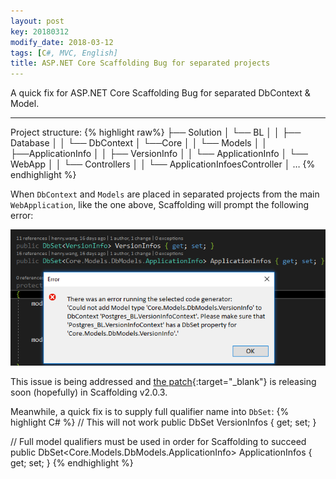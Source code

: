 ```yaml
---
layout: post
key: 20180312
modify_date: 2018-03-12
tags: [C#, MVC, English]
title: ASP.NET Core Scaffolding Bug for separated projects
---
```


A quick fix for ASP.NET Core Scaffolding Bug for separated DbContext & Model.

<!--more-->
---
Project structure:
{% highlight raw%}
├── Solution
│   └── BL
│   │   ├── Database
│   │   └── DbContext
│   └──Core
│   │   └── Models
│   │       ├──ApplicationInfo
│   │       ├── VersionInfo
│   │       └── ApplicationInfo
│   └── WebApp
│   │   └── Controllers
│   │       └── ApplicationInfoesController
│ …
{% endhighlight %}

When `DbContext` and `Models` are placed in separated projects from the main `WebApplication`, like the one above, Scaffolding will prompt the following error:

![Scaffolding error](/assets/images/2018-03-12/error.png)

This issue is being addressed and [the patch](https://github.com/aspnet/Scaffolding/pull/676){:target="_blank"} is releasing soon (hopefully) in Scaffolding v2.0.3.

Meanwhile, a quick fix is to supply full qualifier name into `DbSet`:
{% highlight C# %}
// This will not work
public DbSet<VersionInfo> VersionInfos { get; set; }

// Full model qualifiers must be used in order for Scaffolding to succeed
public DbSet<Core.Models.DbModels.ApplicationInfo> ApplicationInfos { get; set; }
{% endhighlight %}
